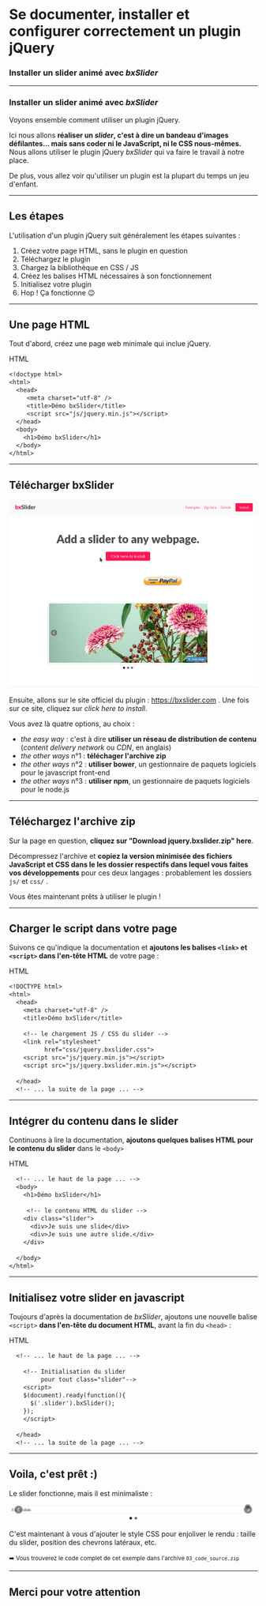 <!-- footer: Copyright 2017 © Glenn ROLLAND – Reproduction interdite -->
<!-- page_number : true -->

<link rel="stylesheet" href="../../assets/style.css" />

# Se documenter, installer et configurer correctement un plugin jQuery

### Installer un slider animé avec _bxSlider_

<!-- 03/03 Document -->

----

### Installer un slider animé avec _bxSlider_

Voyons ensemble comment utiliser un plugin jQuery.

Ici nous allons __réaliser un _slider_, c'est à dire un bandeau d'images défilantes... mais sans coder ni le JavaScript, ni le CSS nous-mêmes.__ Nous allons utiliser le plugin jQuery _bxSlider_ qui va faire le travail à notre place.

De plus, vous allez voir qu'utiliser un plugin est la plupart du temps un jeu d'enfant. 

----

## Les étapes

L'utilisation d'un plugin jQuery suit généralement les étapes suivantes :

1. Créez votre page HTML, sans le plugin en question
2. Téléchargez le plugin
3. Chargez la bibliothèque en CSS / JS
4. Créez les balises HTML nécessaires à son fonctionnement
5. Initialisez votre plugin
6. Hop ! Ça fonctionne :wink:

----

## Une page HTML

Tout d'abord, créez une page web minimale qui inclue jQuery.

<gx-label>HTML</gx-label>

```
<!doctype html>
<html>
  <head>
     <meta charset="utf-8" />
     <title>Démo bxSlider</title>
     <script src="js/jquery.min.js"></script>
  </head>
  <body>
    <h1>Démo bxSlider</h1>
  </body>
</html>
```

----

## Télécharger bxSlider

![30% right border](images/bxslider_intro.png)

Ensuite, allons sur le site officiel du plugin : <https://bxslider.com> . Une fois sur ce site, cliquez sur _click here to install_.

Vous avez là quatre options, au choix : 

* _the easy way_ : c'est à dire __utiliser un réseau de distribution de contenu__ (_content delivery network_ ou _CDN_, en anglais)
* _the other ways_ n°1 : __téléchager l'archive zip__
* _the other ways_ n°2 : __utiliser bower__, un gestionnaire de paquets logiciels pour le javascript front-end
* _the other ways_ n°3 : __utiliser npm__, un gestionnaire de paquets logiciels pour le node.js

----

## Téléchargez l'archive zip

Sur la page en question, __cliquez sur "Download jquery.bxslider.zip" here__.

Décompressez l'archive et __copiez la version minimisée des fichiers JavaScript et CSS dans le les dossier respectifs dans lequel vous faites vos développements__ pour ces deux langages : probablement les dossiers `js/` et `css/` . 

Vous êtes maintenant prêts à utiliser le plugin !

----

## Charger le script dans votre page 

Suivons ce qu'indique la documentation et __ajoutons les balises `<link>` et `<script>` dans l'en-tête HTML__ de votre page :

<gx-label>HTML</gx-label>

```
<!DOCTYPE html>
<html>
  <head>
    <meta charset="utf-8" />
    <title>Démo bxSlider</title>
 
    <!-- le chargement JS / CSS du slider -->
    <link rel="stylesheet" 
          href="css/jquery.bxslider.css">
    <script src="js/jquery.min.js"></script>
    <script src="js/jquery.bxslider.min.js"></script>
    
  </head>
  <!-- ... la suite de la page ... -->
```

----

## Intégrer du contenu dans le slider 

Continuons à lire la documentation, __ajoutons quelques balises HTML pour le contenu du slider__ dans le `<body>`

<gx-label>HTML</gx-label>

```
  <!-- ... le haut de la page ... -->    
  <body>
    <h1>Démo bxSlider</h1>
    
     <!-- le contenu HTML du slider -->
    <div class="slider">
      <div>Je suis une slide</div>
      <div>Je suis une autre slide.</div>
    </div>
    
  </body>
</html>
```

----

##  Initialisez votre slider en javascript

Toujours d'après la documentation de _bxSlider_, ajoutons une nouvelle balise `<script>` __dans l'en-tête du document HTML__, avant la fin du `<head>` :

<gx-label>HTML</gx-label>

```
  <!-- ... le haut de la page ... -->    

    <!-- Initialisation du slider
         pour tout class="slider"-->
    <script>
    $(document).ready(function(){
      $('.slider').bxSlider();
    });
    </script>
    
  </head>
  <!-- ... la suite de la page ... -->
```

----

## Voila, c'est prêt :)

Le slider fonctionne, mais il est minimaliste :

![center border](images/bxslider_demo.png)

C'est maintenant à vous d'ajouter le style CSS pour enjoliver le rendu : taille du slider, position des chevrons latéraux, etc.

<small>:arrow_right: Vous trouverez  le code complet de cet exemple dans l'archive `03_code_source.zip`</small>

----

## Merci pour votre attention
